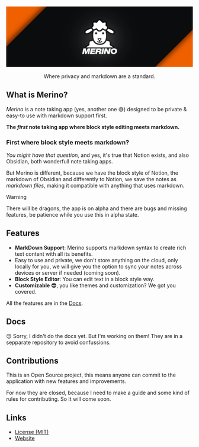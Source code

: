 ![Merino Logo](assets/banner.png)
<center>Where privacy and markdown are a standard.</center>

## What is Merino?
_Merino_ is a note taking app (yes, another one 😅) designed to be private & easy-to use with markdown support first.

**The _first_ note taking app where block style editing meets markdown.**

### First where block style meets markdown?
_You might have that question_, and yes, it's true that Notion exists, and also Obsidian, both wonderfull note taking apps.

But Merino is different, because we have the block style of Notion, the markdown of Obsidian and differently to Notion, we save the notes as _markdown files_, making it compatible with anything that uses markdown.

> [!WARNING]
> There will be dragons, the app is on alpha and there are bugs and missing features, be patience while you use this in alpha state.

## Features
- **MarkDown Support**: Merino supports markdown syntax to create rich text content with all its benefits.
- Easy to use and private, we don't store anything on the cloud, only locally for you, we will give you the option to sync your notes across devices or server if needed (coming soon).
- **Block Style Editor**: You can edit text in a block style way.
- **Customizable 😎**, you like themes and customization? We got you covered.

All the features are in the [Docs](#docs).

## Docs
😓 Sorry, I didn't do the docs yet. But I'm working on them! They are in a sepparate repository to avoid confussions.

## Contributions
This is an Open Source project, this means anyone can commit to the application with new features and improvements.

For now they are closed, because I need to make a guide and some kind of rules for contributing. So It will come soon.

## Links
- [License (MIT)]()
- [Website]()